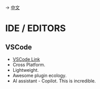 -> [中文](/DEVENV/IDE/ide-cn.md)

# IDE / EDITORS

## VSCode
- [VSCode Link](https://code.visualstudio.com/)
- Cross Platform.
- Lightweight.
- Awesome plugin ecology. 
- AI assistant - Copilot. This is incredible.

